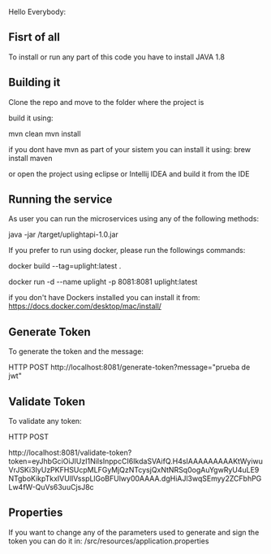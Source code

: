 Hello Everybody:

## Fisrt of all
To install or run any part of this code you have to install JAVA 1.8 

## Building it

Clone the repo and move to the folder where the project is

build it using:

mvn clean
mvn install

if you dont have mvn as part of your sistem you can install it using:
brew install maven

or open the project using eclipse or Intellij IDEA and build it from the IDE


## Running the service

As user you can run the microservices using any of the following methods:

java -jar <project directory>/target/uplightapi-1.0.jar

If you prefer to run using docker, please run the followings commands:

docker build --tag=uplight:latest .

docker run -d --name uplight -p 8081:8081 uplight:latest

if you don't have Dockers installed you can install it from:
https://docs.docker.com/desktop/mac/install/


## Generate Token

To generate the token and the message:

HTTP POST
http://localhost:8081/generate-token?message="prueba de jwt"


## Validate Token

To validate any token:

HTTP POST

http://localhost:8081/validate-token?token=eyJhbGciOiJIUzI1NiIsInppcCI6IkdaSVAifQ.H4sIAAAAAAAAAKtWyiwuVrJSKi3IyUzPKFHSUcpMLFGyMjQzNTcysjQxNtNRSq0ogAuYgwRyU4uLE9NTgboKikpTkxIVUlIVsspLlGoBFUlwy00AAAA.dgHiAJl3wqSEmyy2ZCFbhPGLw4fW-QuVs63uuCjsJ8c



## Properties
If you want to change any of the parameters used to generate and sign the token you can do it in:
<project directory>/src/resources/application.properties